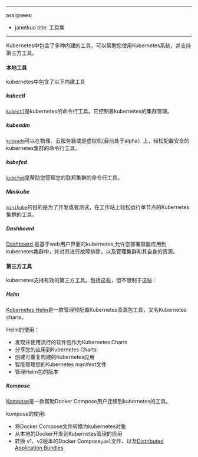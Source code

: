 <!--
---
assignees:
- janetkuo
title: Tools
---
-->
---
assignees:
- janetkuo
title: 工具集
---

<!--
Kubernetes contains several built-in tools to help you work with the Kubernetes system, and also supports third-party tooling.
-->

Kubernetes中包含了多种内建的工具，可以帮助您使用Kubernetes系统，并支持第三方工具。

<!--
#### Native Tools

Kubernetes contains the following built-in tools:
-->

#### 本地工具

kubernetes中包含了以下内建工具

<!--
##### Kubectl 

[`kubectl`](/docs/user-guide/kubectl/) is the command line tool for Kubernetes. It controls the Kubernetes cluster manager.
-->

##### kubectl

[`kubectl`](/docs/user-guide/kubectl/)是kubernetes的命令行工具。它控制着kubernetes的集群管理。

<!--
##### Kubeadm 

[`kubeadm`](/docs/getting-started-guides/kubeadm/) is the command line tool for easily provisioning a secure Kubernetes cluster on top of physical or cloud servers or virtual machines (currently in alpha).
-->

##### kubeadm

[`kubeadm`](/docs/getting-started-guides/kubeadm/)可以在物理、云服务器或是虚拟机(目前处于alpha）上，轻松配置安全的kubernetes集群的命令行工具。

<!--
##### Kubefed

[`kubefed`](/docs/tutorials/federation/set-up-cluster-federation-kubefed/) is the command line tool
to help you administrate your federated clusters.
-->

##### kubefed

[`kubefed`](/docs/tutorials/federation/set-up-cluster-federation-kubefed/)是帮助您管理您的联邦集群的命令行工具。

<!--
##### Minikube

[`minikube`](/docs/getting-started-guides/minikube/) is a tool that makes it
easy to run a single-node Kubernetes cluster locally on your workstation for
development and testing purposes.
-->

##### Minikube

[`minikube`](/docs/getting-started-guides/minikube/)的目的是为了开发或者测试，在工作站上轻松运行单节点的Kubernetes集群的工具。
<!--
##### Dashboard 

[Dashboard](/docs/tasks/web-ui-dashboard/), the web-based user interface of Kubernetes, allows you to deploy containerized applications
to a Kubernetes cluster, troubleshoot them, and manage the cluster and its resources itself. 
-->

##### Dashboard

[Dashboard](/docs/tasks/web-ui-dashboard/),是基于web用户界面的kubernetes,允许您部署容器应用到kubernetes集群中，并对其进行故障排除，以及管理集群和其自身的资源。

<!--
#### Third-Party Tools

Kubernetes supports various third-party tools. These include, but are not limited to:
-->

#### 第三方工具

kubernetes支持有效的第三方工具。包括这些，但不限制于这些：

<!--
##### Helm

[Kubernetes Helm](https://github.com/kubernetes/helm) is a tool for managing packages of pre-configured
Kubernetes resources, aka Kubernetes charts.

Use Helm to: 

* Find and use popular software packaged as Kubernetes charts
* Share your own applications as Kubernetes charts
* Create reproducible builds of your Kubernetes applications
* Intelligently manage your Kubernetes manifest files
* Manage releases of Helm packages
-->

##### Helm

[Kubernetes Helm](https://github.com/kubernetes/helm)是一款管理预配置Kubernetes资源包工具，又名Kubernetes charts。

Helm的使用：

* 发现并使用流行的软件包作为Kubernetes Charts
* 分享您的应用到Kubernetes Charts
* 创建可重复构建的Kubernetes应用
* 智能管理您的Kubernetes manifest文件
* 管理Helm包的版本
<!--
##### Kompose 

[Kompose](https://github.com/kubernetes-incubator/kompose) is a tool to help Docker Compose users move to Kubernetes. 

Use Kompose to:

* Translate a Docker Compose file into Kubernetes objects
* Go from local Docker development to managing your application via Kubernetes
* Convert v1 or v2 Docker Compose `yaml` files or [Distributed Application Bundles](https://docs.docker.com/compose/bundles/)
-->

##### Kompose

[Kompose](https://github.com/kubernetes-incubator/kompose)是一款帮助Docker Compose用户迁移到kubernetes的工具。

kompose的使用:

* 将Docker Compose文件转换为kubernetes对象
* 从本地的Docker开发到Kubernetes管理的应用
* 转换 v1、v2版本的Docker Compose`yaml`文件、以及[Distributed Application Bundles](https://docs.docker.com/compose/bundles/)

